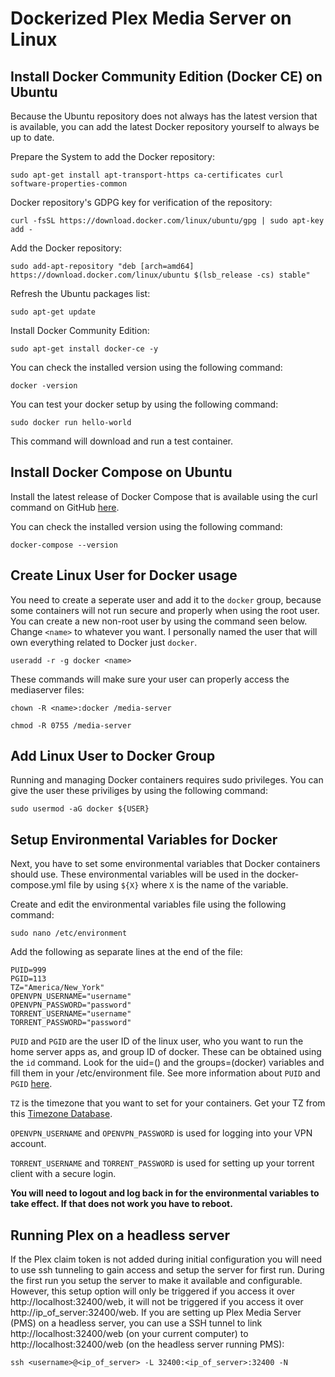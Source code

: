 # Dockerized Plex Media Server on Linux

## Install Docker Community Edition (Docker CE) on Ubuntu
Because the Ubuntu repository does not always has the latest version that is available, you can add the latest Docker repository yourself to always be up to date.

Prepare the System to add the Docker repository:

`sudo apt-get install apt-transport-https ca-certificates curl software-properties-common`

Docker repository's GDPG key for verification of the repository:

`curl -fsSL https://download.docker.com/linux/ubuntu/gpg | sudo apt-key add -`

Add the Docker repository:

`sudo add-apt-repository "deb [arch=amd64] https://download.docker.com/linux/ubuntu $(lsb_release -cs) stable"`

Refresh the Ubuntu packages list:

`sudo apt-get update`

Install Docker Community Edition:

`sudo apt-get install docker-ce -y`

You can check the installed version using the following command:

`docker -version`

You can test your docker setup by using the following command:

`sudo docker run hello-world`

This command will download and run a test container.
## Install Docker Compose on Ubuntu
Install the latest release of Docker Compose that is available using the curl command on GitHub [here](https://github.com/docker/compose/releases).

You can check the installed version using the following command:

`docker-compose --version`

## Create Linux User for Docker usage
You need to create a seperate user and add it to the `docker` group, because some containers will not run secure and properly when using the root user.
You can create a new non-root user by using the command seen below. Change `<name>` to whatever you want. I personally named the user that will own everything related to Docker just `docker`.

`useradd -r -g docker <name>`

These commands will make sure your user can properly access the mediaserver files:

`chown -R <name>:docker /media-server`

`chmod -R 0755 /media-server`

## Add Linux User to Docker Group
Running and managing Docker containers requires sudo privileges. You can give the user these priviliges by using the following command:

`sudo usermod -aG docker ${USER}`

## Setup Environmental Variables for Docker
Next, you have to set some environmental variables that Docker containers should use.
These environmental variables will be used in the docker-compose.yml file by using `${X}` where `X` is the name of the variable.

Create and edit the environmental variables file using the following command:

`sudo nano /etc/environment`

Add the following as separate lines at the end of the file:

```
PUID=999
PGID=113
TZ="America/New_York"
OPENVPN_USERNAME="username"
OPENVPN_PASSWORD="password"
TORRENT_USERNAME="username"
TORRENT_PASSWORD="password"
```

`PUID` and `PGID` are the user ID of the linux user, who you want to run the home server apps as, and group ID of docker. These can be obtained using the `id` command. Look for the uid=(<name>) and the groups=(docker) variables and fill them in your /etc/environment file. See more information about `PUID` and `PGID` [here](https://docs.linuxserver.io/general/understanding-puid-and-pgid).

`TZ` is the timezone that you want to set for your containers. Get your TZ from this [Timezone Database](https://en.wikipedia.org/wiki/List_of_tz_database_time_zones).

`OPENVPN_USERNAME` and `OPENVPN_PASSWORD` is used for logging into your VPN account.

`TORRENT_USERNAME` and `TORRENT_PASSWORD` is used for setting up your torrent client with a secure login.

**You will need to logout and log back in for the environmental variables to take effect. If that does not work you have to reboot.**

## Running Plex on a headless server
If the Plex claim token is not added during initial configuration you will need to use ssh tunneling to gain access and setup the server for first run. During the first run you setup the server to make it available and configurable. However, this setup option will only be triggered if you access it over http://localhost:32400/web, it will not be triggered if you access it over http://ip_of_server:32400/web. If you are setting up Plex Media Server (PMS) on a headless server, you can use a SSH tunnel to link http://localhost:32400/web (on your current computer) to http://localhost:32400/web (on the headless server running PMS):

`ssh <username>@<ip_of_server> -L 32400:<ip_of_server>:32400 -N`
